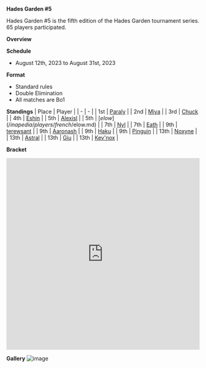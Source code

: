 ******Hades Garden #5******

Hades Garden #5 is the fifth edition of the Hades Garden tournament series.
65 players participated.

****Overview****

**Schedule**
- August 12th, 2023 to August 31st, 2023

**Format**
- Standard rules
- Double Elimination
- All matches are Bo1

****Standings****
| Place | Player |
| - | - |
| 1st | [Paraly](/inapedia/players/japanese/paraly.md) |
| 2nd | [Miya](/inapedia/players/japanese/miya.md) |
| 3rd | [Chuck](/inapedia/players/china/chuck.md) |
| 4th | [Eshin](/inapedia/players/japanese/eshin.md) | 
| 5th | [Alexisl](/inapedia/players/french/alexisl.md) |
| 5th | [$elow](/inapedia/players/french/$elow.md) | 
| 7th | [Nyl](/inapedia/players/others/nyl.md) |
| 7th | [Eath](/inapedia/players/belgian/eath.md) |
| 9th | [terewsant](/inapedia/players/polish/terewsant.md) |
| 9th | [Aaronash](/inapedia/players/italian/aaronash.md) |
| 9th | [Haku](/inapedia/players/german/haku.md) |
| 9th | [Pinguin](/inapedia/players/french/pinguin.md) |
| 13th | [Noxyne](/inapedia/players/french/noxyne.md) |
| 13th | [Astral](/inapedia/players/french/astral.md) |
| 13th | [Giu](/inapedia/players/italian/giu.md) |
| 13th | [Kev'nox](/inapedia/players/french/kevnox.md) |

****Bracket****
<iframe src="https://challonge.com/ythg4qy3/module/" width="100%" height="500" frameborder="0" scrolling="auto" allowtransparency="true"></iframe>

****Gallery****
![image](https://github.com/inabikarilibrary/inalib/assets/110833255/0e8c21b4-680d-41b0-be68-bdbc9778c959)

